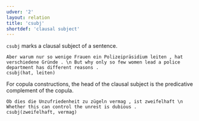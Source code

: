 ```yaml
---
udver: '2'
layout: relation
title: 'csubj'
shortdef: 'clausal subject'
---
```


`csubj` marks a clausal subject of a sentence.

~~~ sdparse
Aber warum nur so wenige Frauen ein Polizeipräsidium leiten , hat verschiedene Gründe . \n But why only so few women lead a police department has different reasons .
csubj(hat, leiten)
~~~

For copula constructions, the head of the clausal subject is the predicative complement of the copula.

~~~ sdparse
Ob dies die Unzufriedenheit zu zügeln vermag , ist zweifelhaft \n Whether this can control the unrest is dubious .
csubj(zweifelhaft, vermag)
~~~

<!-- Interlanguage links updated So kvě 14 19:03:21 CEST 2022 -->
